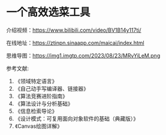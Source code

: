 # 一个高效选菜工具

介绍视频：https://www.bilibili.com/video/BV1B14y117ti/

在线地址：https://ztinpn.sinaapp.com/maicai/index.html

思维导图：https://img1.imgtp.com/2023/08/23/MRvYiLeM.png

参考文献:
1. 《领域特定语言》
2. 《自己动手写编译器、链接器》
3. 《算法竞赛进阶指南》
4. 《算法设计与分析基础》
5. 《信息检索导论》
6. 《设计模式：可复用面向对象软件的基础（典藏版）》
7. 《Canvas绘图详解》
